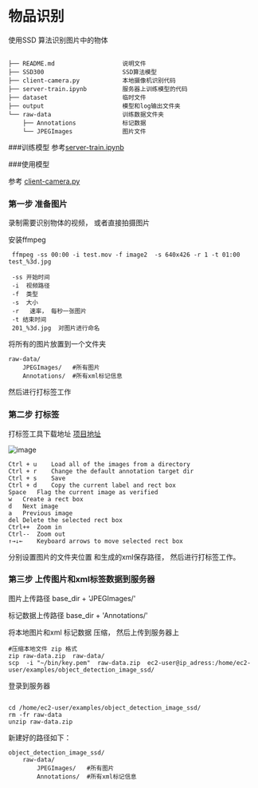 # 物品识别

使用SSD 算法识别图片中的物体
```

├── README.md                   说明文件
├── SSD300                      SSD算法模型
├── client-camera.py            本地摄像机识别代码
├── server-train.ipynb          服务器上训练模型的代码   
├── dataset                     临时文件
├── output                      模型和log输出文件夹
└── raw-data                    训练数据文件夹
    ├── Annotations             标记数据
    └── JPEGImages              图片文件

```
 
 
 
###训练模型
参考[server-train.ipynb](./server-train.ipynb)


###使用模型

参考 [client-camera.py](./client-camera.py)


### 第一步 准备图片

录制需要识别物体的视频， 或者直接拍摄图片

安装ffmpeg   
```
 ffmpeg -ss 00:00 -i test.mov -f image2  -s 640x426 -r 1 -t 01:00 test_%3d.jpg
 
 -ss 开始时间
 -i  视频路径
 -f  类型
 -s  大小
 -r   速率， 每秒一张图片
 -t 结束时间
 201_%3d.jpg  对图片进行命名

```

将所有的图片放置到一个文件夹
```shell
raw-data/
    JPEGImages/   #所有图片
    Annotations/  #所有xml标记信息

```

然后进行打标签工作


### 第二步 打标签

打标签工具下载地址
[项目地址](https://github.com/wkentaro/labelme)

![image](https://github.com/wkentaro/labelme/raw/master/examples/instance_segmentation/.readme/annotation.jpg)

```
Ctrl + u	Load all of the images from a directory
Ctrl + r	Change the default annotation target dir
Ctrl + s	Save
Ctrl + d	Copy the current label and rect box
Space	Flag the current image as verified
w	Create a rect box
d	Next image
a	Previous image
del	Delete the selected rect box
Ctrl++	Zoom in
Ctrl--	Zoom out
↑→↓←	Keyboard arrows to move selected rect box
```


分别设置图片的文件夹位置  和生成的xml保存路径， 然后进行打标签工作。 


### 第三步  上传图片和xml标签数据到服务器

图片上传路径        base_dir + 'JPEGImages/' 

标记数据上传路径     base_dir + 'Annotations/' 


将本地图片和xml 标记数据 压缩， 然后上传到服务器上

```shell
#压缩本地文件 zip 格式
zip raw-data.zip  raw-data/
scp  -i "~/bin/key.pem"  raw-data.zip  ec2-user@ip_adress:/home/ec2-user/examples/object_detection_image_ssd/
```

登录到服务器

```shell

cd /home/ec2-user/examples/object_detection_image_ssd/
rm -fr raw-data
unzip raw-data.zip
```
新建好的路径如下： 
```
object_detection_image_ssd/
    raw-data/
        JPEGImages/   #所有图片
        Annotations/  #所有xml标记信息

```



